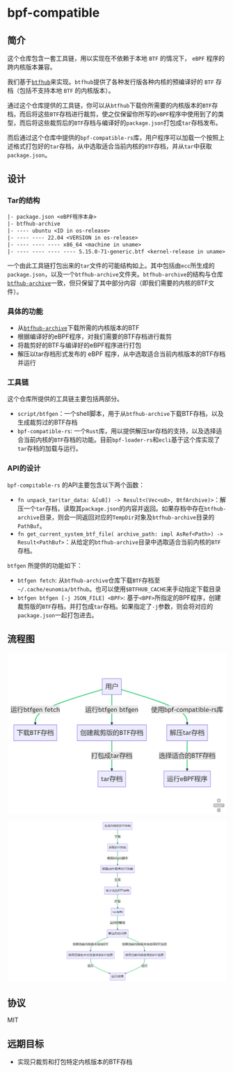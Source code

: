 # bpf-compatible

## 简介

这个仓库包含一套工具链，用以实现在不依赖于本地 `BTF` 的情况下， `eBPF` 程序的跨内核版本兼容。

我们基于[`btfhub`](https://github.com/aquasecurity/btfhub-archive)来实现。`btfhub`提供了各种发行版各种内核的预编译好的 `BTF` 存档（包括不支持本地 `BTF` 的内核版本）。

通过这个仓库提供的工具链，你可以从`btfhub`下载你所需要的内核版本的`BTF`存档，而后将这些`BTF`存档进行裁剪，使之仅保留你所写的`eBPF`程序中使用到了的类型，而后将这些裁剪后的`BTF`存档与编译好的`package.json`打包成`tar`存档发布。

而后通过这个仓库中提供的`bpf-compatible-rs`库，用户程序可以加载一个按照上述格式打包好的`tar`存档，从中选取适合当前内核的`BTF`存档，并从`tar`中获取`package.json`。

## 设计

### Tar的结构

```plain
|- package.json <eBPF程序本身>
|- btfhub-archive
|- ---- ubuntu <ID in os-release>
|- ---- ---- 22.04 <VERSION in os-release>
|- ---- ---- ---- x86_64 <machine in uname>
|- ---- ---- ---- ---- 5.15.0-71-generic.btf <kernel-release in uname>
```

一个由此工具链打包出来的`tar`文件的可能结构如上。其中包括由`ecc`所生成的`package.json`，以及一个`btfhub-archive`文件夹。`btfhub-archive`的结构与仓库[`btfhub-archive`](https://github.com/aquasecurity/btfhub-archive)一致，但只保留了其中部分内容（即我们需要的内核的BTF文件）。

### 具体的功能
- 从[`btfhub-archive`](https://github.com/aquasecurity/btfhub-archive)下载所需的内核版本的BTF
- 根据编译好的eBPF程序，对我们需要的BTF存档进行裁剪
- 将裁剪好的BTF与编译好的eBPF程序进行打包
- 解压以tar存档形式发布的 eBPF 程序，从中选取适合当前内核版本的BTF存档并运行

### 工具链

这个仓库所提供的工具链主要包括两部分。

- `script/btfgen`：一个shell脚本，用于从`btfhub-archive`下载BTF存档，以及生成裁剪过的BTF存档
- `bpf-compatible-rs`: 一个`Rust`库，用以提供解压tar存档的支持，以及选择适合当前内核的`BTF`存档的功能。目前`bpf-loader-rs`和`ecli`基于这个库实现了`tar`存档的加载与运行。

### API的设计

`bpf-compitable-rs` 的API主要包含以下两个函数：
- `fn unpack_tar(tar_data: &[u8]) -> Result<(Vec<u8>, BtfArchive)>`：解压一个`tar`存档，读取其`package.json`的内容并返回。如果存档中存在`btfhub-archive`目录，则会一同返回对应的`TempDir`对象及`btfhub-archive`目录的`PathBuf`。
- `fn get_current_system_btf_file( archive_path: impl AsRef<Path>) -> Result<PathBuf>`：从给定的`btfhub-archive`目录中选取适合当前内核的`BTF`存档。

`btfgen` 所提供的功能如下：
- `btfgen fetch`: 从`btfhub-archive`仓库下载`BTF`存档至`~/.cache/eunomia/btfhub`。也可以使用`$BTFHUB_CACHE`来手动指定下载目录
- `btfgen btfgen [-j JSON_FILE] <BPF>`: 基于`<BPF>`所指定的BPF程序，创建裁剪版的`BTF`存档，并打包成`tar`存档。如果指定了`-j`参数，则会将对应的`package.json`一起打包进去。

## 流程图

![flow](doc/image/flow.png)

![flow-dev](doc/image/flow-dev.png)


## 协议

MIT

## 远期目标

- 实现只裁剪和打包特定内核版本的BTF存档
